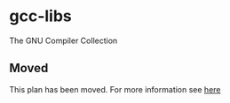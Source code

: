 # gcc-libs

The GNU Compiler Collection

## Moved

This plan has been moved. For more information see [here](https://github.com/habitat-sh/core-plans#additional-plans)
